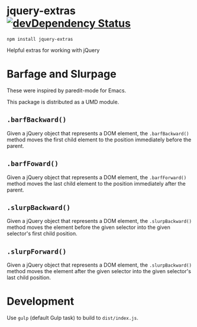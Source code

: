 # jquery-extras [![devDependency Status](https://david-dm.org/osxi/jquery-extras/dev-status.svg)](https://david-dm.org/osxi/jquery-extras#info=devDependencies)

`npm install jquery-extras`

Helpful extras for working with jQuery

# Barfage and Slurpage

These were inspired by paredit-mode for Emacs.

This package is distributed as a UMD module.

## `.barfBackward()`

Given a jQuery object that represents a DOM element, the `.barfBackward()` method moves the first child element to the position immediately before the parent.

## `.barfFoward()`

Given a jQuery object that represents a DOM element, the `.barfForward()` method moves the last child element to the position immediately after the parent.

## `.slurpBackward()`

Given a jQuery object that represents a DOM element, the `.slurpBackward()` method moves the element before the given selector into the given selector's first child position.

## `.slurpForward()`

Given a jQuery object that represents a DOM element, the `.slurpBackward()` method moves the element after the given selector into the given selector's last child position.

# Development

Use `gulp` (default Gulp task) to build to `dist/index.js`.
